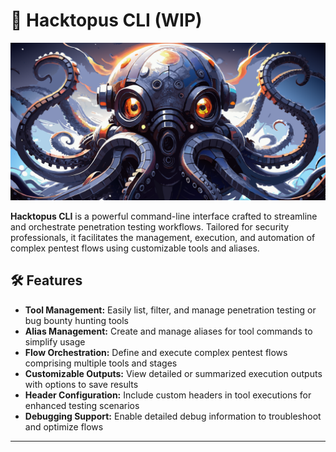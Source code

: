 # 🐙 Hacktopus CLI (WIP)

![Hacktopus CLI Banner](banner.png) <!-- Replace with your banner image URL -->

**Hacktopus CLI** is a powerful command-line interface crafted to streamline and orchestrate penetration testing workflows. Tailored for security professionals, it facilitates the management, execution, and automation of complex pentest flows using customizable tools and aliases.

## 🛠️ Features

- **Tool Management:** Easily list, filter, and manage penetration testing or bug bounty hunting tools
- **Alias Management:** Create and manage aliases for tool commands to simplify usage
- **Flow Orchestration:** Define and execute complex pentest flows comprising multiple tools and stages
- **Customizable Outputs:** View detailed or summarized execution outputs with options to save results
- **Header Configuration:** Include custom headers in tool executions for enhanced testing scenarios
- **Debugging Support:** Enable detailed debug information to troubleshoot and optimize flows

---